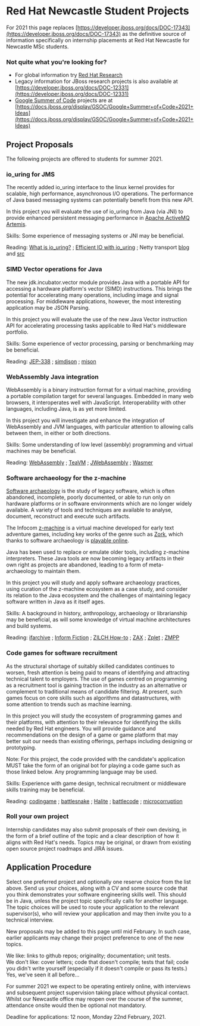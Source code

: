 # Red Hat Newcastle Student Projects

For 2021 this page replaces [https://developer.jboss.org/docs/DOC-17343](https://developer.jboss.org/docs/DOC-17343)
as the definitive source of information specifically on internship placements at Red Hat Newcastle for Newcastle MSc students.

### Not quite what you're looking for?
- For global information try [Red Hat Research](https://research.redhat.com)
- Legacy information for JBoss research projects is also available at
[https://developer.jboss.org/docs/DOC-12331](https://developer.jboss.org/docs/DOC-12331)
- [Google Summer of Code](https://summerofcode.withgoogle.com/) projects are at
  [https://docs.jboss.org/display/GSOC/Google+Summer+of+Code+2021+Ideas](https://docs.jboss.org/display/GSOC/Google+Summer+of+Code+2021+Ideas)

## Project Proposals

The following projects are offered to students for summer 2021.

### io_uring for JMS

The recently added io_uring interface to the linux kernel provides for scalable, high performance, asynchronous I/O operations.
The performance of Java based messaging systems can potentially benefit from this new API. 

In this project you will evaluate the use of io_uring from Java (via JNI) to provide
enhanced persistent messaging performance in
[Apache ActiveMQ Artemis](https://activemq.apache.org/components/artemis/).

Skills: Some experience of messaging systems or JNI may be beneficial.

Reading: 
[What is io_uring?](https://unixism.net/loti/what_is_io_uring.html) ;
[Efficient IO with io_uring](https://kernel.dk/io_uring.pdf) ;
Netty transport
[blog](https://netty.io/news/2020/11/16/io_uring-0-0-1-Final.html) and
[src](https://github.com/netty/netty-incubator-transport-io_uring)

### SIMD Vector operations for Java

The new jdk.incubator.vector module provides Java with a portable API for accessing a hardware platform's vector (SIMD) instructions.
This brings the potential for accelerating many operations, including image and signal processing.
For middleware applications, however, the most interesting application may be JSON Parsing.

In this project you will evaluate the use of the new Java Vector instruction API for accelerating processing tasks applicable to Red Hat's middleware portfolio.

Skills: Some experience of vector processing, parsing or benchmarking may be beneficial.

Reading:
[JEP-338](https://openjdk.java.net/jeps/338) ;
[simdjson](https://github.com/simdjson/simdjson) ;
[mison](https://www.microsoft.com/en-us/research/publication/mison-fast-json-parser-data-analytics/)

### WebAssembly Java integration

WebAssembly is a binary instruction format for a virtual machine, providing a portable compilation target for several languages.
Embedded in many web browsers, it interoperates well with JavaScript. Interoperability with other languages, including Java, is as yet more limited.

In this project you will investigate and enhance the integration of WebAssembly and JVM languages, with particular attention to allowing calls between them, in either or both directions.

Skills: Some understanding of low level (assembly) programming and virtual machines may be beneficial.

Reading:
[WebAssembly](https://webassembly.org/) ;
[TeaVM](http://teavm.org/) ;
[JWebAssembly](https://github.com/i-net-software/JWebAssembly) ;
[Wasmer](https://wasmer.io/)

### Software archaeology for the z-machine

[Software archaeology](https://en.wikipedia.org/wiki/Software_archaeology) is the study of legacy software, which is often abandoned, incomplete, poorly documented, or able to run only on hardware platforms or in software environments which are no longer widely available.
A variety of tools and techniques are available to analyse, document, reconstruct and execute such artifacts.

The Infocom [z-machine](https://en.wikipedia.org/wiki/Z-machine) is a virtual machine developed for early text adventure games,
including key works of the genre such as [Zork](https://www.technologyreview.com/2017/08/22/149560/the-enduring-legacy-of-zork/), which thanks to software archaeology is [playable online](http://textadventures.co.uk/games/view/5zyoqrsugeopel3ffhz_vq/zork).

Java has been used to replace or emulate older tools, including z-machine interpreters.
These Java tools are now becoming legacy artifacts in their own right as projects are abandoned, leading to a form of meta-archaeology to maintain them.

In this project you will study and apply software archaeology practices, using curation of the z-machine ecosystem as a case study,
and consider its relation to the Java ecosystem and the challenges of maintaining legacy software written in Java as it itself ages.

Skills: A background in history, anthropology, archaeology or librarianship may be beneficial, as will some knowledge of virtual machine architectures and build systems.

Reading:
[ifarchive](https://ifarchive.org/) ;
[Inform Fiction](https://inform-fiction.org/) ;
[ZILCH How-to](https://github.com/ZoBoRf/ZILCH-How-to) ;
[ZAX](https://github.com/mattkimmel/zax) ;
[Zplet](https://github.com/XelaRellum/ZPlet) ;
[ZMPP](https://github.com/wandora-team/zmpp-wandora)

### Code games for software recruitment

As the structural shortage of suitably skilled candidates continues to worsen, fresh attention is being paid to means of identifying and attracting technical talent to employers.
The use of games centred on programming as a recruitment tool is gaining traction in the industry as an alternative or complement to traditional means of candidate filtering.
At present, such games focus on core skills such as algorithms and datastructures, with some attention to trends such as machine learning.

In this project you will study the ecosystem of programming games and their platforms, with attention to their relevance for identifying the skills needed by Red Hat engineers.
You will provide guidance and recommendations on the design of a game or game platform that may better suit our needs than existing offerings, perhaps including designing or prototyping.

Note: For this project, the code provided with the candidate's application MUST take the form of an original bot for playing a code game such as those linked below. Any programming language may be used.

Skills: Experience with game design, technical recruitment or middleware skills training may be beneficial.

Reading:
[codingame](https://www.codingame.com/) ;
[battlesnake](https://play.battlesnake.com/) ;
[Halite](https://halite.io/) ;
[battlecode](https://battlecode.org/) ;
[microcorruption](https://microcorruption.com/login)

### Roll your own project

Internship candidates may also submit proposals of their own devising, in the form of a brief outline of the topic and a clear description of how it aligns with Red Hat's needs.
Topics may be original, or drawn from existing open source project roadmaps and JIRA issues.

## Application Procedure

Select one preferred project and optionally one reserve choice from the list above.
Send us your choices, along with a CV and some source code that you think demonstrates your software engineering skills well.
This should be in Java, unless the project topic specifically calls for another language.
The topic choices will be used to route your application to the relevant supervisor(s),
who will review your application and may then invite you to a technical interview.

New proposals may be added to this page until mid February.
In such case, earlier applicants may change their project preference to one of the new topics.

We like: links to github repos; originality; documentation; unit tests.  
We don't like: cover letters; code that doesn't compile; tests that fail; code you didn't write yourself (especially if it doesn't compile or pass its tests.)
Yes, we've seen it all before... 

For summer 2021 we expect to be operating entirely online, with interviews and subsequent project supervision taking place without physical contact.
Whilst our Newcastle office may reopen over the course of the summer, attendance onsite would then be optional not mandatory.

Deadline for applications: 12 noon, Monday 22nd February, 2021.
